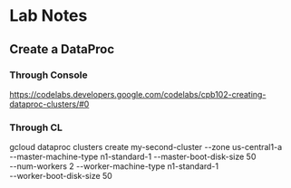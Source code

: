 # Lab Notes
## Create a DataProc 
### Through Console
https://codelabs.developers.google.com/codelabs/cpb102-creating-dataproc-clusters/#0
### Through CL
gcloud dataproc clusters create my-second-cluster --zone us-central1-a \
        --master-machine-type n1-standard-1 --master-boot-disk-size 50 \
        --num-workers 2 --worker-machine-type n1-standard-1 \
        --worker-boot-disk-size 50 
